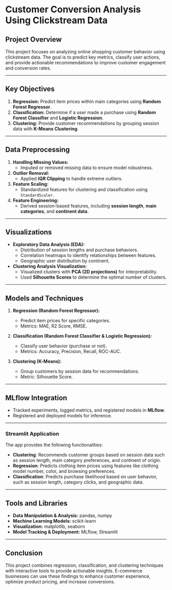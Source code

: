 # **Customer Conversion Analysis Using Clickstream Data**

## **Project Overview**
This project focuses on analyzing online shopping customer behavior using clickstream data. The goal is to predict key metrics, classify user actions, and provide actionable recommendations to improve customer engagement and conversion rates.

---

## **Key Objectives**
1. **Regression:** Predict item prices within main categories using **Random Forest Regressor**.
2. **Classification:** Determine if a user made a purchase using **Random Forest Classifier** and **Logistic Regression**.
3. **Clustering:** Provide customer recommendations by grouping session data with **K-Means Clustering**.

---

## **Data Preprocessing**
1. **Handling Missing Values:**
   - Imputed or removed missing data to ensure model robustness.
2. **Outlier Removal:**
   - Applied **IQR Clipping** to handle extreme outliers.
3. **Feature Scaling:**
   - Standardized features for clustering and classification using `StandardScaler`.
4. **Feature Engineering:**
   - Derived session-based features, including **session length**, **main categories**, and **continent data**.

---

## **Visualizations**
- **Exploratory Data Analysis (EDA):**
  - Distribution of session lengths and purchase behaviors.
  - Correlation heatmaps to identify relationships between features.
  - Geographic user distribution by continent.
- **Clustering Analysis Visualization:**
  - Visualized clusters with **PCA (2D projections)** for interpretability.
  - Used **Silhouette Scores** to determine the optimal number of clusters.

---

## **Models and Techniques**
1. **Regression (Random Forest Regressor):**
   - Predict item prices for specific categories.
   - Metrics: MAE, R2 Score, RMSE.

2. **Classification (Random Forest Classifier & Logistic Regression):**
   - Classify user behavior (purchase or not).
   - Metrics: Accuracy, Precision, Recall, ROC-AUC.

3. **Clustering (K-Means):**
   - Group customers by session data for recommendations.
   - Metric: Silhouette Score.

---

## **MLflow Integration**
- Tracked experiments, logged metrics, and registered models in **MLflow**.
- Registered and deployed models for inference.

---

### Streamlit Application

The app provides the following functionalities:

- **Clustering**: Recommends customer groups based on session data such as session length, main category preferences, and continent of origin.
- **Regression**: Predicts clothing item prices using features like clothing model number, color, and browsing preferences.
- **Classification**: Predicts purchase likelihood based on user behavior, such as session length, category clicks, and geographic data.

---

## **Tools and Libraries**
- **Data Manipulation & Analysis:** pandas, numpy
- **Machine Learning Models:** scikit-learn
- **Visualization:** matplotlib, seaborn
- **Model Tracking & Deployment:** MLflow, Streamlit

---

## **Conclusion**
This project combines regression, classification, and clustering techniques with interactive tools to provide actionable insights. E-commerce businesses can use these findings to enhance customer experience, optimize product pricing, and increase conversions.
